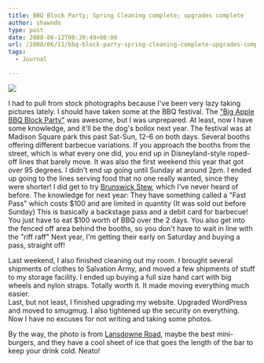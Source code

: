 ```yaml
---
title: BBQ Block Party; Spring Cleaning complete; upgrades complete
author: shawndo
type: post
date: 2008-06-12T00:39:49+00:00
url: /2008/06/11/bbq-block-party-spring-cleaning-complete-upgrades-complete
tags:
  - Journal

---
```

![](/images/2008/06/guinness.jpg)

I had to pull from stock photographs because I've been very lazy taking pictures lately. I should have taken some at the BBQ festival. The ["Big Apple BBQ Block Party"][1] was awesome, but I was unprepared. At least, now I have some knowledge, and it'll be the dog's bollox next year. The festival was at Madison Square park this past Sat-Sun, 12-6 on both days. Several booths offering different barbecue variations. If you approach the booths from the street, which is what every one did, you end up in Disneyland-style roped-off lines that barely move. It was also the first weekend this year that got over 95 degrees. I didn't end up going until Sunday at around 2pm. I ended up going to the lines serving food that no one really wanted, since they were shorter! I did get to try [Brunswick Stew][2], which I've never heard of before. The knowledge for next year: They have something called a "Fast Pass" which costs $100 and are limited in quantity (It was sold out before Sunday) This is basically a backstage pass and a debit card for barbecue! You just have to eat $100 worth of BBQ over the 2 days. You also get into the fenced off area behind the booths, so you don't have to wait in line with the "riff raff" Next year, I'm getting their early on Saturday and buying a pass, straight off!  

Last weekend, I also finished cleaning out my room. I brought several shipments of clothes to Salvation Army, and moved a few shipments of stuff to my storage facility. I ended up buying a full size hand cart with big wheels and nylon straps. Totally worth it. It made moving everything much easier.  
Last, but not least, I finished upgrading my website. Upgraded WordPress and moved to smugmug. I also tightened up the security on everything. Now I have no excuses for not writing and taking some photos.  

By the way, the photo is from [Lansdowne Road][3], maybe the best mini-burgers, and they have a cool sheet of ice that goes the length of the bar to keep your drink cold. Neato!

 [1]: http://bigapplebbq.org/
 [2]: http://en.wikipedia.org/wiki/Brunswick_stew
 [3]: http://www.lansdowneroadnyc.com/